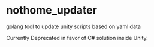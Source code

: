 # nothome_updater
golang tool to update unity scripts based on yaml data

Currently Deprecated in favor of C# solution inside Unity.
